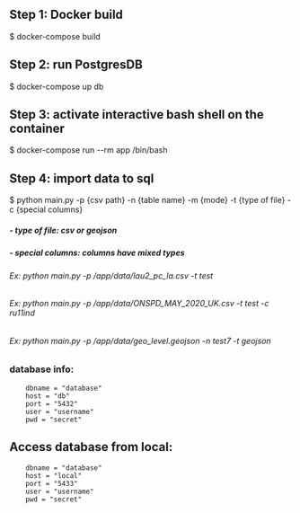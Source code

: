 
## Step 1: Docker build
$ docker-compose build
## Step 2: run PostgresDB
$ docker-compose up db
## Step 3: activate interactive bash shell on the container
$ docker-compose run --rm app /bin/bash
## Step 4: import data to sql
$ python main.py -p {csv path} -n {table name} -m {mode} -t {type of file} -c {special columns}

##### - type of file: csv or geojson
##### - special columns: columns have mixed types

###### Ex: python main.py -p /app/data/lau2_pc_la.csv -t test
###### Ex: python main.py -p /app/data/ONSPD_MAY_2020_UK.csv -t test -c ru11ind
###### Ex: python main.py -p /app/data/geo_level.geojson -n test7 -t geojson


### database info:         
        dbname = "database"
        host = "db"
        port = "5432"
        user = "username"
        pwd = "secret"
        
## Access database from local:
        dbname = "database"
        host = "local"
        port = "5433"
        user = "username"
        pwd = "secret"